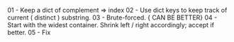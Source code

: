 01 - Keep a dict of complement => index
02 - Use dict keys to keep track of current ( distinct ) substring.
03 - Brute-forced. { CAN BE BETTER}
04 - Start with the widest container. Shrink left / right accordingly;  accept if better.
05 - Fix
